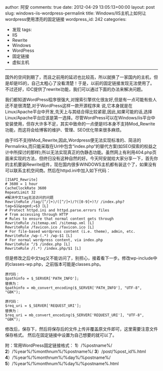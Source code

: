 author: 阿安
comments: true
date: 2012-04-29 13:05:13+00:00
layout: post
slug: windows-iis-wordpress-permalink
title: Windows/IIS主机上如何让wordpress使用漂亮的固定链接
wordpress_id: 242
categories:
- 发现
tags:
- IIS
- Rewrite
- Windows
- WordPress
- 固定链接
- 虚拟主机
---

国外的空间到期了，而且之前用的延迟也比较高，所以就换了一家国内的主机，但是却是IIS的，自己太粗心了没看清楚！于是，以前的固定链接发现无法使用了。不过还好，IDC提供了rewrite功能，我们可以通过下面的办法来解决问题。  
  
<!-- more -->
我们都知道WordPress程序很强大,对搜索引擎优化很友好,但是有一点可能有些人还不是很清楚,对于WordPress这样一款开源程序来 说,它本身就是在Linux/Apache平台中开发,先天上与其结合得比较紧密,因此,如果可能的话,选择Linux/Apache平台应该是第一选择。尽管WordPress可以在Windows/iis平台中安装使用，但存大许多不足，其实中致命的一点便是IIS本身不支持Mod_Rewrite功能，而这将会给博客的维护、管理、SEO优化带来很多麻烦。  
  

由于IIS不支持Mod_Rewrite,因此,Wordpress便无法实现标准的、简洁的Permalinks,而只能采取在Url中包含“index.php“的替代方案(如SEO探索的权益之计中所探讨的那样);所以无法实现真正的伪静态功能。虽然网上有利用404.php页面来实现的方法，但终归没有这种自然的好。今天阿安就给大家分享一下，首先你的主机要装Rewrite组件，现在国内很多WINDOWS主机都有装这个了，如果没有可以联系主机空间商。然后在httpd.ini中加入如下代码：

    
    
    [ISAPI_Rewrite]
    # 3600 = 1 hour
    CacheClockRate 3600
    RepeatLimit 32
    #解决中文tag无法访问的问题
    RewriteRule /tag/[^/]+)/([^/]+)/?([0-9]+)?/ /index.php?tag=$1&paged;=$3 [L]
    # Protect httpd.ini and httpd.parse.errors files
    # from accessing through HTTP
    # Rules to ensure that normal content gets through
    RewriteRule /sitemap.xml /sitemap.xml [L]
    RewriteRule /favicon.ico /favicon.ico [L]
    # For file-based wordpress content (i.e. theme), admin, etc.
    RewriteRule /wp-(.*) /wp-$1 [L]
    # For normal wordpress content, via index.php
    RewriteRule ^/$ /index.php [L]
    RewriteRule /(.*) /index.php/$1 [L]
    


但是修改之后中文tag又不能访问了，别担心，接着看下一步。修改wp-include中的classes-wp.php，之前版本可能是classes.php。

    
    
    原代码：
    $pathinfo = $_SERVER['PATH_INFO'];
    替换为：
    $pathinfo = mb_convert_encoding($_SERVER['PATH_INFO'], "UTF-8", "GBK");
    
    原代码：
    $req_uri = $_SERVER['REQUEST_URI'];
    替换为：
    $req_uri = mb_convert_encoding($_SERVER['REQUEST_URI'], "UTF-8", "GBK");
    


修改后，保存下，然后将保存后的文件上传并覆盖原文件即可，这里需要注意文件保存格式。
然后在固定链接中设置为自己想要的就可以了。
  
  

附：常用WordPress固定链接格式：
**1**）/%postname%/
**2**）/%year%/%monthnum%/%postname%/
**3**）/post/%post_id%.html
**4**）/%year%/%monthnum%/%day%/%postname%/
**5**）/%year%/%monthnum%/%day%/%postname%.html
  
  

